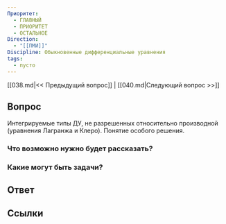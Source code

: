 ```yaml
---
Приоритет:
  - ГЛАВНЫЙ
  - ПРИОРИТЕТ
  - ОСТАЛЬНОЕ
Direction:
  - "[[ПМИ]]" 
Discipline: Обыкновенные дифференциальные уравнения 
tags:
  - пусто
---
```

[[038.md|<< Предыдущий вопрос]] | [[040.md|Следующий вопрос >>]]
## Вопрос

Интегрируемые типы ДУ, не разрешенных относительно производной (уравнения Лагранжа и Клеро). Понятие особого решения.

### Что возможно нужно будет рассказать?

### Какие могут быть задачи?

## Ответ

## Ссылки
